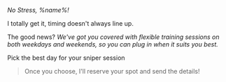 *No Stress, %name%\!*

I totally get it\, timing doesn\'t always line up\.

The good news? *We\'ve got you covered with flexible training sessions on both weekdays and weekends\, so you can plug in when it suits you best\.*

Pick the best day for your sniper session

>Once you choose\, I\'ll reserve your spot and send the details\!